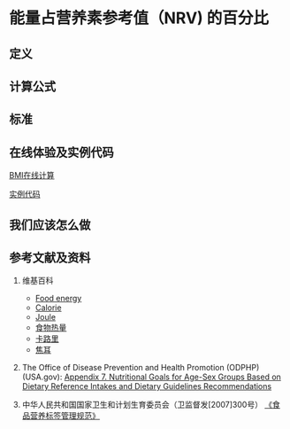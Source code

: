 # 能量占营养素参考值（NRV) 的百分比

## 定义

## 计算公式

## 标准

## 在线体验及实例代码

[BMI在线计算](https://jsfiddle.net/quanbinn/L62m1zvs/)

[实例代码]()

## 我们应该怎么做

## 参考文献及资料

1. 维基百科
	- [Food energy](https://en.wikipedia.org/wiki/Food_energy)
	- [Calorie](https://en.wikipedia.org/wiki/Calorie)
	- [Joule](https://en.wikipedia.org/wiki/Joule#Kilojoule)
	- [食物热量](https://zh.wikipedia.org/wiki/%E9%A3%9F%E7%89%A9%E7%86%B1%E9%87%8F)
	- [卡路里](https://zh.wikipedia.org/wiki/%E5%8D%A1%E8%B7%AF%E9%87%8C)
	- [焦耳](https://zh.wikipedia.org/wiki/%E7%84%A6%E8%80%B3)

2. The Office of Disease Prevention and Health Promotion (ODPHP) (USA.gov): [Appendix 7. Nutritional Goals for Age-Sex Groups Based on Dietary Reference Intakes and Dietary Guidelines Recommendations](https://health.gov/dietaryguidelines/2015/guidelines/appendix-7/)

3. 中华人民共和国国家卫生和计划生育委员会（卫监督发[2007]300号） [《食品营养标签管理规范》](http://www.nhfpc.gov.cn/sps/s3593/200804/e6c1613d28004cf095546ab84723834b.shtml)
